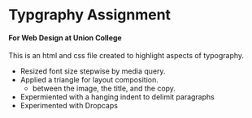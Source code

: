 Typgraphy Assignment
====================

#### For Web Design at Union College


This is an html and css file created to highlight aspects of typography. 

- Resized font size stepwise by media query.
- Applied a triangle for layout composition.
  - between the image, the title, and the copy.
- Expermiented with a hanging indent to delimit paragraphs
- Experimented with Dropcaps
